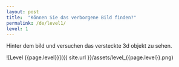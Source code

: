 ```yaml
---
layout: post
title:  "Können Sie das verborgene Bild finden?"
permalink: /de/level1/
level: 1
---
```

Hinter dem bild und versuchen das versteckte 3d objekt zu sehen.

![Level {{page.level}}]({{ site.url }}/assets/level_{{page.level}}.png)